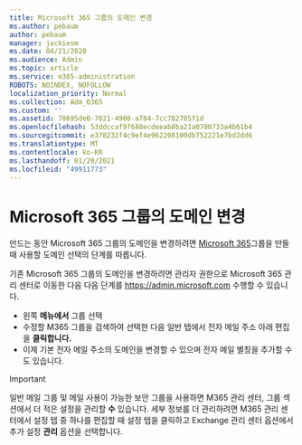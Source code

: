 ```yaml
---
title: Microsoft 365 그룹의 도메인 변경
ms.author: pebaum
author: pebaum
manager: jackiesm
ms.date: 04/21/2020
ms.audience: Admin
ms.topic: article
ms.service: o365-administration
ROBOTS: NOINDEX, NOFOLLOW
localization_priority: Normal
ms.collection: Adm_O365
ms.custom: ''
ms.assetid: 78695de0-7021-4900-a784-7cc782785f1d
ms.openlocfilehash: 53ddccaf9f688ecdeeab8ba21a0700733a4b61b4
ms.sourcegitcommit: e378232f4c9ef4e962208100db752221e7bd2dd6
ms.translationtype: MT
ms.contentlocale: ko-KR
ms.lasthandoff: 01/20/2021
ms.locfileid: "49911773"
---
```

# <a name="change-the-domain-for-a-microsoft-365-group"></a>Microsoft 365 그룹의 도메인 변경

만드는 동안 Microsoft 365 그룹의 도메인을 변경하려면 [Microsoft 365](https://docs.microsoft.com/microsoft-365/admin/create-groups/choose-domain-to-create-groups)그룹을 만들 때 사용할 도메인 선택의 단계를 따릅니다.

기존 Microsoft 365 그룹의 도메인을 변경하려면 관리자 권한으로 Microsoft 365 관리 센터로 이동한 다음 다음 단계를 https://admin.microsoft.com 수행할 수 있습니다.

- 왼쪽 **메뉴에서** 그룹 선택
- 수정할 M365 그룹을 검색하여 선택한 다음 일반 탭에서  전자 메일 주소 아래 편집을 **클릭합니다.** 
- 이제 기본 전자 메일 주소의 도메인을 변경할 수 있으며 전자 메일 별칭을 추가할 수도 있습니다.

> [!IMPORTANT]
> 일반 메일 그룹 및 메일 사용이 가능한 보안 그룹을 사용하면 M365 관리 센터, 그룹 섹션에서 더 적은 설정을 관리할 **수** 있습니다. 세부 정보를 더 관리하려면 M365  관리 센터에서 설정 탭 중 하나를 편집할 때 설정 탭을 클릭하고 Exchange 관리 센터 옵션에서 추가 설정 **관리** 옵션을 선택합니다.